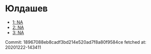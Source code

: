 # Юлдашев
- [1: NA](1.md)
- [2: NA](2.md)
- [3: NA](3.md)

Commit: 18967088eb8cadf3bd214e520ad7f8a80f9584ce
 fetched at: 20201222-143411
